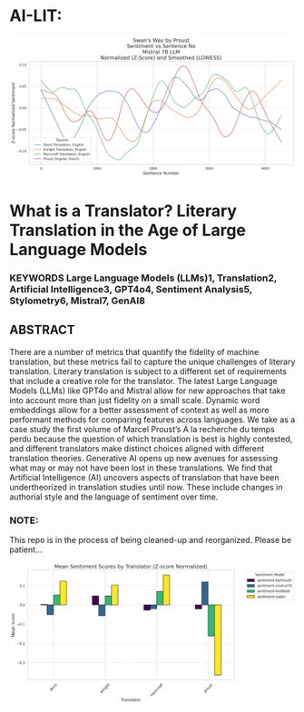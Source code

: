 # AI-LIT:

![Mistral Sentiment LOWESS](./graphs/sentiment_mistral_sma10percent_lowess_smoothing.png)

# What is a Translator? Literary Translation in the Age of Large Language Models
    

### **KEYWORDS** Large Language Models (LLMs)1, Translation2, Artificial Intelligence3, GPT4o4, Sentiment Analysis5, Stylometry6, Mistral7, GenAI8

## **ABSTRACT** 

There are a number of metrics that quantify the fidelity of machine translation, but these metrics fail to capture the unique challenges of literary translation. Literary translation is subject to a different set of requirements that include a creative role for the translator. The latest Large Language Models (LLMs) like GPT4o and Mistral allow for new approaches that take into account more than just fidelity on a small scale. Dynamic word embeddings allow for a better assessment of context as well as more performant methods for comparing features across languages. We take as a case study the first volume of Marcel Proust’s A la recherche du temps perdu because the question of which translation is best is highly contested, and different translators make distinct choices aligned with different translation theories. Generative AI opens up new avenues for assessing what may or may not have been lost in these translations. We find that Artificial Intelligence (AI) uncovers aspects of translation that have been undertheorized in translation studies until now. These include changes in authorial style and the language of sentiment over time.


### NOTE:
This repo is in the process of being cleaned-up and reorganized. Please be patient...

![Mean Sentiment Z-Score Normed](./graphs/mean_sentiment_zscore_norm.png)
